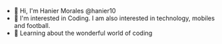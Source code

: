 - 👋 Hi, I'm Hanier Morales @hanier10
- 👀 I'm interested in Coding. I am also interested in technology, mobiles and football.
- 🌱 Learning about the wonderful world of coding

<!---
hanier10/hanier10 is a ✨ special ✨ repository because its `README.md` (this file) appears on your GitHub profile.
You can click the Preview link to take a look at your changes.
--->
